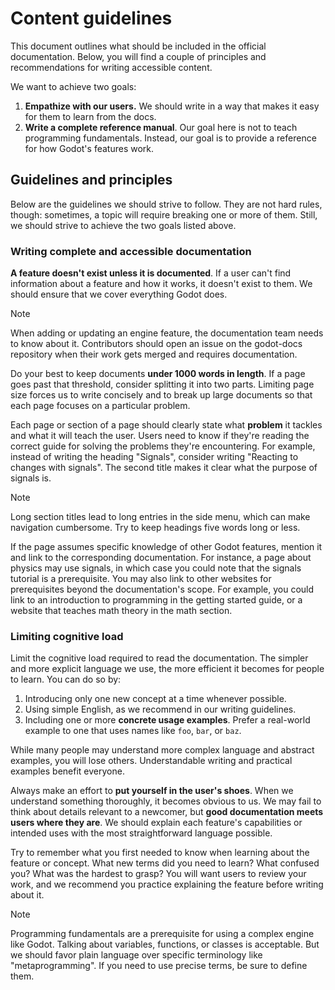 # Content guidelines

This document outlines what should be included in the official
documentation. Below, you will find a couple of principles and
recommendations for writing accessible content.

We want to achieve two goals:

1.  **Empathize with our users.** We should write in a way that makes it
    easy for them to learn from the docs.
2.  **Write a complete reference manual**. Our goal here is not to teach
    programming fundamentals. Instead, our goal is to provide a
    reference for how Godot's features work.

## Guidelines and principles

Below are the guidelines we should strive to follow. They are not hard
rules, though: sometimes, a topic will require breaking one or more of
them. Still, we should strive to achieve the two goals listed above.

### Writing complete and accessible documentation

**A feature doesn't exist unless it is documented**. If a user can't
find information about a feature and how it works, it doesn't exist to
them. We should ensure that we cover everything Godot does.

Note

When adding or updating an engine feature, the documentation team needs
to know about it. Contributors should open an issue on the
<span class="title-ref">godot-docs</span> repository when their work
gets merged and requires documentation.

Do your best to keep documents **under 1000 words in length**. If a page
goes past that threshold, consider splitting it into two parts. Limiting
page size forces us to write concisely and to break up large documents
so that each page focuses on a particular problem.

Each page or section of a page should clearly state what **problem** it
tackles and what it will teach the user. Users need to know if they're
reading the correct guide for solving the problems they're encountering.
For example, instead of writing the heading "Signals", consider writing
"Reacting to changes with signals". The second title makes it clear what
the purpose of signals is.

Note

Long section titles lead to long entries in the side menu, which can
make navigation cumbersome. Try to keep headings five words long or
less.

If the page assumes specific knowledge of other Godot features, mention
it and link to the corresponding documentation. For instance, a page
about physics may use signals, in which case you could note that the
signals tutorial is a prerequisite. You may also link to other websites
for prerequisites beyond the documentation's scope. For example, you
could link to an introduction to programming in the getting started
guide, or a website that teaches math theory in the math section.

### Limiting cognitive load

Limit the cognitive load required to read the documentation. The simpler
and more explicit language we use, the more efficient it becomes for
people to learn. You can do so by:

1.  Introducing only one new concept at a time whenever possible.
2.  Using simple English, as we recommend in our writing guidelines.
3.  Including one or more **concrete usage examples**. Prefer a
    real-world example to one that uses names like `foo`, `bar`, or
    `baz`.

While many people may understand more complex language and abstract
examples, you will lose others. Understandable writing and practical
examples benefit everyone.

Always make an effort to **put yourself in the user's shoes**. When we
understand something thoroughly, it becomes obvious to us. We may fail
to think about details relevant to a newcomer, but **good documentation
meets users where they are**. We should explain each feature's
capabilities or intended uses with the most straightforward language
possible.

Try to remember what you first needed to know when learning about the
feature or concept. What new terms did you need to learn? What confused
you? What was the hardest to grasp? You will want users to review your
work, and we recommend you practice explaining the feature before
writing about it.

Note

Programming fundamentals are a prerequisite for using a complex engine
like Godot. Talking about variables, functions, or classes is
acceptable. But we should favor plain language over specific terminology
like "metaprogramming". If you need to use precise terms, be sure to
define them.
